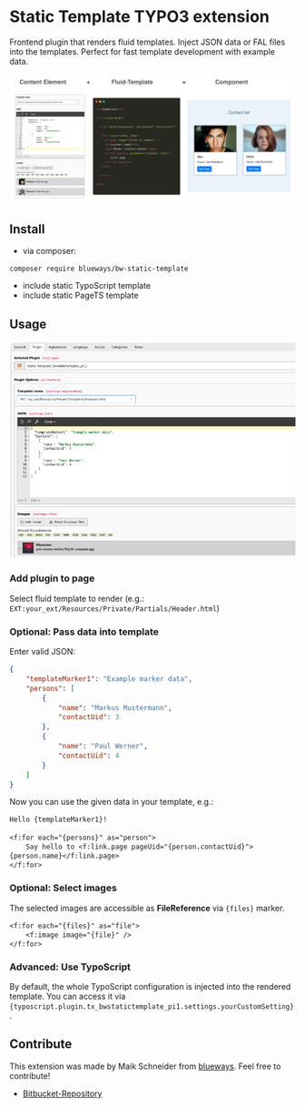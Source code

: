 # Static Template TYPO3 extension

Frontend plugin that renders fluid templates. Inject JSON data or FAL files into the templates. Perfect for fast
template development with example data.

![Plugin in the TYPO3 Backend](Documentation/Images/Preview.jpg)

## Install

* via composer:

```
composer require blueways/bw-static-template
```

* include static TypoScript template
* include static PageTS template

## Usage

![Plugin in the TYPO3 Backend](Documentation/Images/Example.png)

### Add plugin to page

Select fluid template to render (e.g.: ```EXT:your_ext/Resources/Private/Partials/Header.html```)

### Optional: Pass data into template

Enter valid JSON:

```json
{
	"templateMarker1": "Example marker data",
	"persons": [
		{
			"name": "Markus Mustermann",
			"contactUid": 3
		},
		{
			"name": "Paul Werner",
			"contactUid": 4
		}
	]
}
```

Now you can use the given data in your template, e.g.:

```
Hello {templateMarker1}!

<f:for each="{persons}" as="person">
	Say hello to <f:link.page pageUid="{person.contactUid}">{person.name}</f:link.page>
</f:for>
```

### Optional: Select images

The selected images are accessible as **FileReference** via ```{files}``` marker.

```
<f:for each="{files}" as="file">
	<f:image image="{file}" />
</f:for>

```

### Advanced: Use TypoScript

By default, the whole TypoScript configuration is injected into the rendered template. You can access it via `{typoscript.plugin.tx_bwstatictemplate_pi1.settings.yourCustomSetting}`.

## Contribute

This extension was made by Maik Schneider from [blueways](https://www.blueways.de/). Feel free to contribute!

* [Bitbucket-Repository](https://bitbucket.org/blueways/bw_static_template)


